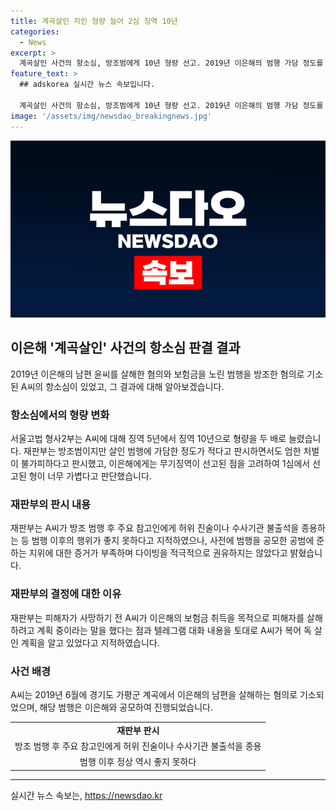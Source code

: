 ```yaml
---
title: 계곡살인 지인 형량 늘어 2심 징역 10년
categories:
  - News
excerpt: >
  계곡살인 사건의 항소심, 방조범에게 10년 형량 선고. 2019년 이은해의 범행 가담 정도를 고려하여 1심 형량 두 배로 증가. 재판부 살인범행에 방조했지만 엄한 처벌 필요 주장. 또한, 방조 이후 주요 참고인에게 허위 진술이나 수사기관 불출석을 종용한 증거 있음. 피고인의 행위에 대한 재판부의 입장과 피해자의 사망 전 피고인의 계획에 대한 내용이 함께 포함돼 있음.
feature_text: >
  ## adskorea 실시간 뉴스 속보입니다.

  계곡살인 사건의 항소심, 방조범에게 10년 형량 선고. 2019년 이은해의 범행 가담 정도를 고려하여 1심 형량 두 배로 증가. 재판부 살인범행에 방조했지만 엄한 처벌 필요 주장. 또한, 방조 이후 주요 참고인에게 허위 진술이나 수사기관 불출석을 종용한 증거 있음. 피고인의 행위에 대한 재판부의 입장과 피해자의 사망 전 피고인의 계획에 대한 내용이 함께 포함돼 있음.
image: '/assets/img/newsdao_breakingnews.jpg'
---
```


<p><img src="/assets/img/newsdao_breakingnews.jpg" alt="adskorea 속보" /></p>

<h2 data-ke-size="size26">이은해 '계곡살인' 사건의 항소심 판결 결과</h2>

<p data-ke-size="size16">2019년 이은해의 남편 윤씨를 살해한 혐의와 보험금을 노린 범행을 방조한 혐의로 기소된 A씨의 항소심이 있었고, 그 결과에 대해 알아보겠습니다.</p>

<h3>항소심에서의 형량 변화</h3>

<p data-ke-size="size16">서울고법 형사2부는 A씨에 대해 징역 5년에서 징역 10년으로 형량을 두 배로 늘렸습니다. 재판부는 방조범이지만 살인 범행에 가담한 정도가 적다고 판시하면서도 엄한 처벌이 불가피하다고 판시했고, 이은해에게는 무기징역이 선고된 점을 고려하여 1심에서 선고된 형이 너무 가볍다고 판단했습니다.</p>

<h3>재판부의 판시 내용</h3>

<p data-ke-size="size16">재판부는 A씨가 방조 범행 후 주요 참고인에게 허위 진술이나 수사기관 불출석을 종용하는 등 범행 이후의 행위가 좋지 못하다고 지적하였으나, 사전에 범행을 공모한 공범에 준하는 지위에 대한 증거가 부족하며 다이빙을 적극적으로 권유하지는 않았다고 밝혔습니다.</p>

<h3>재판부의 결정에 대한 이유</h3>

<p data-ke-size="size16">재판부는 피해자가 사망하기 전 A씨가 이은해의 보험금 취득을 목적으로 피해자를 살해하려고 계획 중이라는 말을 했다는 점과 텔레그램 대화 내용을 토대로 A씨가 복어 독 살인 계획을 알고 있었다고 지적하였습니다.</p>

<h3>사건 배경</h3>

<p data-ke-size="size16">A씨는 2019년 6월에 경기도 가평군 계곡에서 이은해의 남편을 살해하는 혐의로 기소되었으며, 해당 범행은 이은해와 공모하여 진행되었습니다.</p>

<table>
    <tr>
        <td style="text-align: center; height: 17px;"><b>재판부 판시</b></td>
    </tr>
    <tr>
        <td style="text-align: center; height: 17px;">방조 범행 후 주요 참고인에게 허위 진술이나 수사기관 불출석을 종용</td>
    </tr>
    <tr>
        <td style="text-align: center; height: 17px;">범행 이후 정상 역시 좋지 못하다</td>
    </tr>
</table>

<hr>
실시간 뉴스 속보는, <a href="https://newsdao.kr" rel="dofollow">https://newsdao.kr</a>


